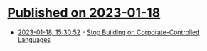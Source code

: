 # [Published on 2023-01-18](index.md)

* [2023-01-18, 15:30:52](https://news.ycombinator.com/item?id=34427864) - [Stop Building on Corporate-Controlled Languages](https://blog.deckc.hair/2023-01-18-stop-building-on-corporate-controlled-languages.html)
